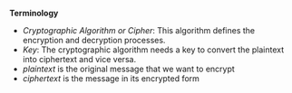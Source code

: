 **Terminology**
- *Cryptographic Algorithm or Cipher*: This algorithm defines the encryption and decryption processes.
- *Key*: The cryptographic algorithm needs a key to convert the plaintext into ciphertext and vice versa.
- *plaintext* is the original message that we want to encrypt
- *ciphertext* is the message in its encrypted form
